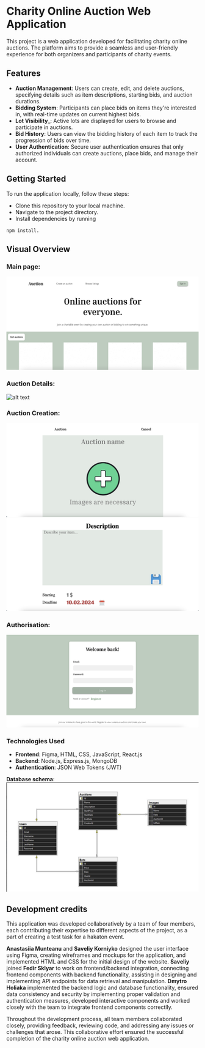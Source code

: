 # Charity Online Auction Web Application

This project is a web application developed for facilitating charity online auctions. The platform aims to provide a seamless and user-friendly experience for both organizers and participants of charity events.

## Features
* __Auction Management__: Users can create, edit, and delete auctions, specifying details such as item descriptions, starting bids, and auction durations.
* __Bidding System__: Participants can place bids on items they're interested in, with real-time updates on current highest bids.
* __Lot Visibility___: Active lots are displayed for users to browse and participate in auctions.
* __Bid History__: Users can view the bidding history of each item to track the progression of bids over time.
* __User Authentication__: Secure user authentication ensures that only authorized individuals can create auctions, place bids, and manage their account.

## Getting Started
To run the application locally, follow these steps:

* Clone this repository to your local machine.
* Navigate to the project directory.
* Install dependencies by running 

```
npm install.
```

## Visual Overview

### Main page:
![alt text](/WebAuction/Images/main_page.png)

### Auction Details:
![alt text]()

### Auction Creation: 
![alt text](/WebAuction/Images/create-1.png)
![alt text](/WebAuction/Images/create-2.png)

### Authorisation:
![alt text](/WebAuction/Images/authorisation.png)

### Technologies Used
- __Frontend__: Figma, HTML, CSS, JavaScript, React.js
- __Backend__: Node.js, Express.js, MongoDB
- __Authentication__: JSON Web Tokens (JWT)

__Database schema__:
![alt text](/WebAuction/Images/db-schema.png)



## Development credits

This application was developed collaboratively by a team of four members, each contributing their expertise to different aspects of the project, as a part of creating a test task for a hakaton event.

**Anastasiia Munteanu** and **Saveliy Korniyko** designed the user interface using Figma, creating wireframes and mockups for the application, and implemented HTML and CSS for the initial design of the website. **Saveliy** joined **Fedir Sklyar** to work on frontend/backend integration, connecting frontend components with backend functionality, assisting in designing and implementing API endpoints for data retrieval and manipulation. **Dmytro Holiaka** implemented the backend logic and database functionality, ensured data consistency and security by implementing proper validation and authentication measures, developed interactive components and worked closely with the team to integrate frontend components correctlly.

Throughout the development process, all team members collaborated closely, providing feedback, reviewing code, and addressing any issues or challenges that arose. This collaborative effort ensured the successful completion of the charity online auction web application.

